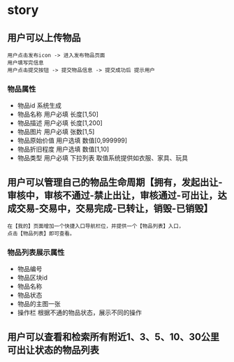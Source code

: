 # story

## 用户可以上传物品

```text
用户点击发布icon -> 进入发布物品页面 
用户填写完信息 
用户点击提交按钮 -> 提交物品信息 -> 提交成功后 提示用户
```

### 物品属性

- 物品id 系统生成
- 物品名称 用户必填 长度[1,50]
- 物品描述 用户必填 长度[1,200]
- 物品图片 用户必填 张数[1,5]
- 物品原始价值 用户选填 数值[0,999999]
- 物品折旧程度 用户选填 数值[1,10]
- 物品类型 用户必填 下拉列表 取值系统提供如衣服、家具、玩具

## 用户可以管理自己的物品生命周期【拥有，发起出让-审核中，审核不通过-禁止出让，审核通过-可出让，达成交易-交易中，交易完成-已转让，销毁-已销毁】

```text
在【我的】页面增加一个快捷入口导航栏位，并提供一个【物品列表】入口，
点击【物品列表】即可查看。
```

### 物品列表展示属性

- 物品编号
- 物品区块id
- 物品名称
- 物品状态
- 物品的主图一张
- 操作栏 根据不通的物品状态，展示不同的操作

## 用户可以查看和检索所有附近1、3、5、10、30公里可出让状态的物品列表
